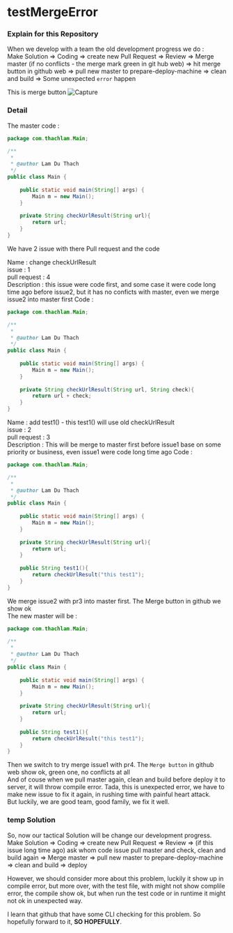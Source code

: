# testMergeError

### Explain for this Repository

When we develop with a team the old development progress we do : <br>
Make Solution => Coding => create new Pull Request => Review => Merge master (if no conflicts - the merge mark green in git hub web) => hit merge button in github web => pull new master to prepare-deploy-machine => clean and build => Some unexpected `error` happen

This is merge button
![Capture](https://user-images.githubusercontent.com/28701735/63821731-08fcd280-c989-11e9-9a75-65dc2783cceb.PNG)

### Detail
The master code :
```java
package com.thachlam.Main;

/**
 *
 * @author Lam Du Thach
 */
public class Main {
    
    public static void main(String[] args) {
        Main m = new Main();
    }
    
    private String checkUrlResult(String url){
        return url;
    }
}

```

We have 2 issue with there Pull request and the code <br>

Name : change checkUrlResult <br>
issue : 1 <br>
pull request : 4 <br>
Description : this issue were code first, and some case it were code long time ago before issue2, but it has no conficts with master, even we merge issue2 into master first
Code : <br>
```java
package com.thachlam.Main;

/**
 *
 * @author Lam Du Thach
 */
public class Main {
    
    public static void main(String[] args) {
        Main m = new Main();
    }
    
    private String checkUrlResult(String url, String check){
        return url + check;
    }
}
```

Name : add test1() - this test1() will use old checkUrlResult <br>
issue : 2 <br>
pull request : 3 <br>
Description : This will be merge to master first before issue1 base on some priority or business, even issue1 were code long time ago
Code : <br>
```java
package com.thachlam.Main;

/**
 *
 * @author Lam Du Thach
 */
public class Main {
    
    public static void main(String[] args) {
        Main m = new Main();
    }
    
    private String checkUrlResult(String url){
        return url;
    }
    
    public String test1(){
        return checkUrlResult("this test1");
    }
}
```

We merge issue2 with pr3 into master first. The Merge button in github we show ok <br>
The new master will be : <br>
```java
package com.thachlam.Main;

/**
 *
 * @author Lam Du Thach
 */
public class Main {
    
    public static void main(String[] args) {
        Main m = new Main();
    }
    
    private String checkUrlResult(String url){
        return url;
    }
    
    public String test1(){
        return checkUrlResult("this test1");
    }
}
```

Then we switch to try merge issue1 with pr4. The `Merge button` in github web show ok, green one, no conflicts at all <br>
And of couse when we pull master again, clean and build before deploy it to server, it will throw compile error. Tada, this is unexpected error, we have to make new issue to fix it again, in rushing time with painful heart attack. <br>
But luckily, we are good team, good family, we fix it well. <br>

### temp Solution
So, now our tactical Solution will be change our development progress. <br>
Make Solution => Coding => create new Pull Request => Review => (if this issue long time ago) ask whom code issue pull master and check, clean and build again => Merge master => pull new master to prepare-deploy-machine => clean and build => deploy <br>

However, we should consider more about this problem, luckily it show up in compile error, but more over, with the test file, with might not show complile error, the compile show ok, but when run the test code or in runtime it might not ok in unexpected way. <br>

I learn that github that have some CLI checking for this problem. So hopefully forward to it, **SO HOPEFULLY**.

